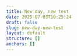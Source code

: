 ```yaml
---
title: New day, new test
date: 2025-07-03T10:25:24
draft: false
slug: new-day-new-test
layout: default
structure: []
anchors: []
---
```


